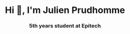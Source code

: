 
<h1 align="center">Hi 👋, I'm Julien Prudhomme</h1>
<h3 align="center">5th years student at Epitech</h3>

